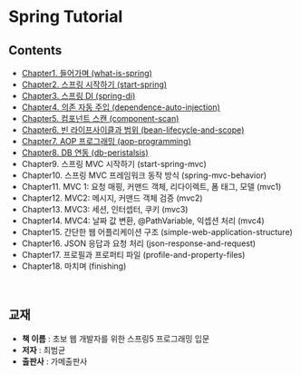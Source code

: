 # Spring Tutorial

## Contents

* [Chapter1. 들어가며 (what-is-spring)](https://github.com/LeeSM0518/spring-tutorial/tree/master/what-is-spring)
* [Chapter2. 스프링 시작하기 (start-spring)](https://github.com/LeeSM0518/spring-tutorial/tree/master/start-spring)
* [Chapter3. 스프링 DI (spring-di)](https://github.com/LeeSM0518/spring-tutorial/tree/master/spring-di)
* [Chapter4. 의존 자동 주입 (dependence-auto-injection)](https://github.com/LeeSM0518/spring-tutorial/tree/master/dependence-auto-injection)
* [Chapter5. 컴포넌트 스캔 (component-scan)](https://github.com/LeeSM0518/spring-tutorial/tree/master/component-scan)
* [Chapter6. 빈 라이프사이클과 범위 (bean-lifecycle-and-scope)](https://github.com/LeeSM0518/spring-tutorial/tree/master/bean-lifecycle-and-scope)
* [Chapter7. AOP 프로그래밍 (aop-programming)](https://github.com/LeeSM0518/spring-tutorial/tree/master/aop-programming)
* [Chapter8. DB 연동 (db-peristalsis)](https://github.com/LeeSM0518/spring-tutorial/tree/master/db-peristalsis)
* Chapter9. 스프링 MVC 시작하기 (start-spring-mvc)
* Chapter10. 스프링 MVC 프레임워크 동작 방식 (spring-mvc-behavior)
* Chapter11. MVC 1: 요청 매핑, 커맨드 객체, 리다이렉트, 폼 태그, 모델 (mvc1)
* Chapter12. MVC2: 메시지, 커맨드 객체 검증 (mvc2)
* Chapter13. MVC3: 세션, 인터셉터, 쿠키 (mvc3)
* Chapter14. MVC4: 날짜 값 변환, @PathVariable, 익셉션 처리 (mvc4)
* Chapter15. 간단한 웹 어플리케이션 구조 (simple-web-application-structure)
* Chapter16. JSON 응답과 요청 처리 (json-response-and-request)
* Chapter17. 프로필과 프로퍼티 파일 (profile-and-property-files)
* Chapter18. 마치며 (finishing)

<br>

## 교재

* **책 이름** : 초보 웹 개발자를 위한 스프링5 프로그래밍 입문
* **저자** : 최범균
* **출판사** : 가메출판사